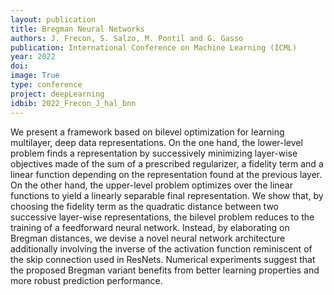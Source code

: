 ```yaml
---
layout: publication
title: Bregman Neural Networks
authors: J. Frecon, S. Salzo, M. Pontil and G. Gasso
publication: International Conference on Machine Learning (ICML)
year: 2022
doi:
image: True
type: conference
project: deepLearning
idbib: 2022_Frecon_J_hal_bnn
---
```


We present a framework based on bilevel optimization for learning multilayer, deep data representations. On the one hand, the lower-level problem finds a representation by successively minimizing layer-wise objectives made of the sum of a prescribed regularizer, a fidelity term and a linear function depending on the representation found at the previous layer. On the other hand, the upper-level problem optimizes over the linear functions to yield a linearly separable final representation. We show that, by choosing the fidelity term as the quadratic distance between two successive layer-wise representations, the bilevel problem reduces to the training of a feedforward neural network. Instead, by elaborating on Bregman distances, we devise a novel neural network architecture additionally involving the inverse of the activation function reminiscent of the skip connection used in ResNets. Numerical experiments suggest that the proposed Bregman variant benefits from better learning properties and more robust prediction performance.
